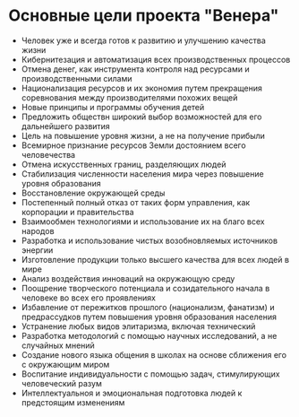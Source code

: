 # Основные цели проекта "Венера"

* Человек уже и всегда готов к развитию и улучшению качества жизни
* Кибернитезация и автоматизация всех производственных процессов
* Отмена денег, как инструмента контроля над ресурсами и производственными силами
* Национализация ресурсов и их экономия путем прекращения соревнования между производителями похожих вещей
* Новые принципы и программы обучения детей
* Предложить обществн широкий выбор возможностей для его дальнейшего развития
* Цель на повышение уровня жизни, а не на получение прибыли
* Всемирное признание ресурсов Земли достоянием всего человечества
* Отмена искусственных границ, разделяющих людей
* Стабилизация численности населения мира через повышение уровня образования
* Восстановление окружающей среды
* Постепенный полный отказ от таких форм управления, как корпорации и правительства
* Взаимообмен технологиями и использование их на благо всех народов
* Разработка и использование чистых возобновляемых источников энергии
* Изготовление продукции только высшего качества для всех людей в мире
* Анализ воздействия инноваций на окружающую среду
* Поощрение творческого потенциала и созидательного начала в человеке во всех его проявлениях
* Избавление от пережитков прошлого \(национализм, фанатизм\) и предрассудков путем повышения уровня образования населения
* Устранение любых видов элитаризма, включая технический
* Разработка методологий с помощью научных исследований, а не случайных мнений
* Создание нового языка общения в школах на основе сближения его с окружающим миром
* Воспитание индивидуальности с помощью задач, стимулирующих человеческий разум
* Интеллектуальноя и эмоциональная подготовка людей к предстоящим изменениям

